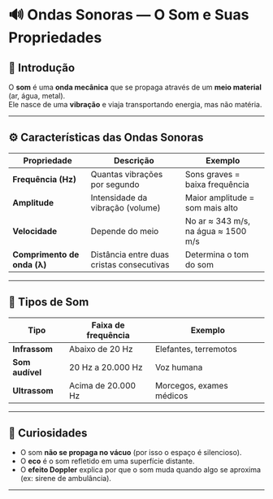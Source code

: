 # 🔊 Ondas Sonoras — O Som e Suas Propriedades

## 🧭 Introdução
O **som** é uma **onda mecânica** que se propaga através de um **meio material** (ar, água, metal).  
Ele nasce de uma **vibração** e viaja transportando energia, mas não matéria.

---

## ⚙️ Características das Ondas Sonoras

| Propriedade | Descrição | Exemplo |
|--------------|------------|----------|
| **Frequência (Hz)** | Quantas vibrações por segundo | Sons graves = baixa frequência |
| **Amplitude** | Intensidade da vibração (volume) | Maior amplitude = som mais alto |
| **Velocidade** | Depende do meio | No ar ≈ 343 m/s, na água ≈ 1500 m/s |
| **Comprimento de onda (λ)** | Distância entre duas cristas consecutivas | Determina o tom do som |

---

## 🧩 Tipos de Som

| Tipo | Faixa de frequência | Exemplo |
|------|---------------------|----------|
| **Infrassom** | Abaixo de 20 Hz | Elefantes, terremotos |
| **Som audível** | 20 Hz a 20.000 Hz | Voz humana |
| **Ultrassom** | Acima de 20.000 Hz | Morcegos, exames médicos |

---

## 🌊 Curiosidades

- O som **não se propaga no vácuo** (por isso o espaço é silencioso).  
- O **eco** é o som refletido em uma superfície distante.  
- O **efeito Doppler** explica por que o som muda quando algo se aproxima (ex: sirene de ambulância).

---


